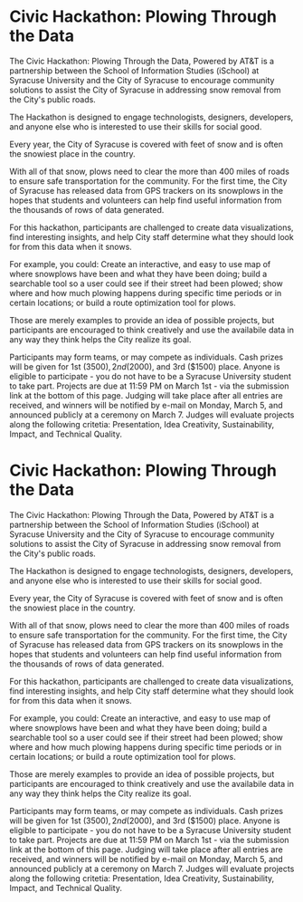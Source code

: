 # Civic Hackathon: Plowing Through the Data

The Civic Hackathon: Plowing Through the Data, Powered by AT&T is a partnership between the School of Information Studies (iSchool) at Syracuse University and the City of Syracuse to encourage community solutions to assist the City of Syracuse in addressing snow removal from the City's public roads.

The Hackathon is designed to engage technologists, designers, developers, and anyone else who is interested to use their skills for social good.

Every year, the City of Syracuse is covered with feet of snow and is often the snowiest place in the country.

With all of that snow, plows need to clear the more than 400 miles of roads to ensure safe transportation for the community. For the first time, the City of Syracuse has released data from GPS trackers on its snowplows in the hopes that students and volunteers can help find useful information from the thousands of rows of data generated.

For this hackathon, participants are challenged to create data visualizations, find interesting insights, and help City staff determine what they should look for from this data when it snows.

For example, you could: Create an interactive, and easy to use map of where snowplows have been and what they have been doing; build a searchable tool so a user could see if their street had been plowed; show where and how much plowing happens during specific time periods or in certain locations; or build a route optimization tool for plows.

Those are merely examples to provide an idea of possible projects, but participants are encouraged to think creatively and use the availabile data in any way they think helps the City realize its goal.

Participants may form teams, or may compete as individuals.
Cash prizes will be given for 1st ($3500), 2nd ($2000), and 3rd ($1500) place.
Anyone is eligible to participate - you do not have to be a Syracuse University student to take part.
Projects are due at 11:59 PM on March 1st - via the submission link at the bottom of this page.
Judging will take place after all entries are received, and winners will be notified by e-mail on Monday, March 5, and announced publicly at a ceremony on March 7.
Judges will evaluate projects along the following critetia: Presentation, Idea Creativity, Sustainability, Impact, and Technical Quality.

# Civic Hackathon: Plowing Through the Data

The Civic Hackathon: Plowing Through the Data, Powered by AT&T is a partnership between the School of Information Studies (iSchool) at Syracuse University and the City of Syracuse to encourage community solutions to assist the City of Syracuse in addressing snow removal from the City's public roads.

The Hackathon is designed to engage technologists, designers, developers, and anyone else who is interested to use their skills for social good.

Every year, the City of Syracuse is covered with feet of snow and is often the snowiest place in the country.

With all of that snow, plows need to clear the more than 400 miles of roads to ensure safe transportation for the community. For the first time, the City of Syracuse has released data from GPS trackers on its snowplows in the hopes that students and volunteers can help find useful information from the thousands of rows of data generated.

For this hackathon, participants are challenged to create data visualizations, find interesting insights, and help City staff determine what they should look for from this data when it snows.

For example, you could: Create an interactive, and easy to use map of where snowplows have been and what they have been doing; build a searchable tool so a user could see if their street had been plowed; show where and how much plowing happens during specific time periods or in certain locations; or build a route optimization tool for plows.

Those are merely examples to provide an idea of possible projects, but participants are encouraged to think creatively and use the availabile data in any way they think helps the City realize its goal.

Participants may form teams, or may compete as individuals.
Cash prizes will be given for 1st ($3500), 2nd ($2000), and 3rd ($1500) place.
Anyone is eligible to participate - you do not have to be a Syracuse University student to take part.
Projects are due at 11:59 PM on March 1st - via the submission link at the bottom of this page.
Judging will take place after all entries are received, and winners will be notified by e-mail on Monday, March 5, and announced publicly at a ceremony on March 7.
Judges will evaluate projects along the following critetia: Presentation, Idea Creativity, Sustainability, Impact, and Technical Quality.

